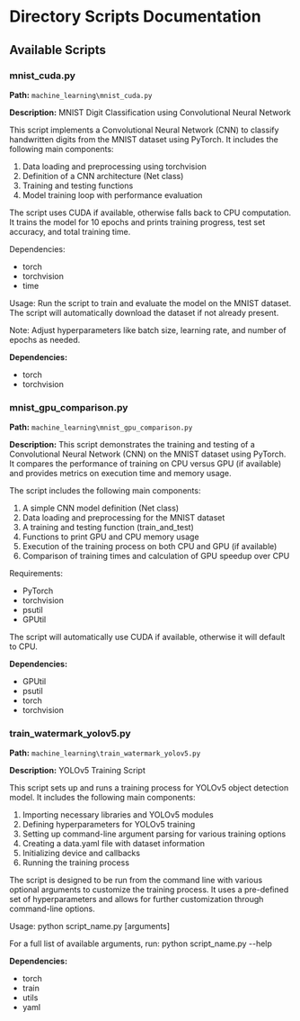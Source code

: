 # Directory Scripts Documentation

## Available Scripts


### mnist_cuda.py

**Path:** `machine_learning\mnist_cuda.py`

**Description:**
MNIST Digit Classification using Convolutional Neural Network

This script implements a Convolutional Neural Network (CNN) to classify handwritten digits
from the MNIST dataset using PyTorch. It includes the following main components:

1. Data loading and preprocessing using torchvision
2. Definition of a CNN architecture (Net class)
3. Training and testing functions
4. Model training loop with performance evaluation

The script uses CUDA if available, otherwise falls back to CPU computation.
It trains the model for 10 epochs and prints training progress, test set accuracy,
and total training time.

Dependencies:
- torch
- torchvision
- time

Usage:
Run the script to train and evaluate the model on the MNIST dataset.
The script will automatically download the dataset if not already present.

Note: Adjust hyperparameters like batch size, learning rate, and number of epochs as needed.

**Dependencies:**
- torch
- torchvision

### mnist_gpu_comparison.py

**Path:** `machine_learning\mnist_gpu_comparison.py`

**Description:**
This script demonstrates the training and testing of a Convolutional Neural Network (CNN) on the MNIST dataset using PyTorch.
It compares the performance of training on CPU versus GPU (if available) and provides metrics on execution time and memory usage.

The script includes the following main components:
1. A simple CNN model definition (Net class)
2. Data loading and preprocessing for the MNIST dataset
3. A training and testing function (train_and_test)
4. Functions to print GPU and CPU memory usage
5. Execution of the training process on both CPU and GPU (if available)
6. Comparison of training times and calculation of GPU speedup over CPU

Requirements:
- PyTorch
- torchvision
- psutil
- GPUtil

The script will automatically use CUDA if available, otherwise it will default to CPU.

**Dependencies:**
- GPUtil
- psutil
- torch
- torchvision

### train_watermark_yolov5.py

**Path:** `machine_learning\train_watermark_yolov5.py`

**Description:**
YOLOv5 Training Script

This script sets up and runs a training process for YOLOv5 object detection model.
It includes the following main components:

1. Importing necessary libraries and YOLOv5 modules
2. Defining hyperparameters for YOLOv5 training
3. Setting up command-line argument parsing for various training options
4. Creating a data.yaml file with dataset information
5. Initializing device and callbacks
6. Running the training process

The script is designed to be run from the command line with various optional arguments
to customize the training process. It uses a pre-defined set of hyperparameters and
allows for further customization through command-line options.

Usage:
    python script_name.py [arguments]

For a full list of available arguments, run:
    python script_name.py --help

**Dependencies:**
- torch
- train
- utils
- yaml